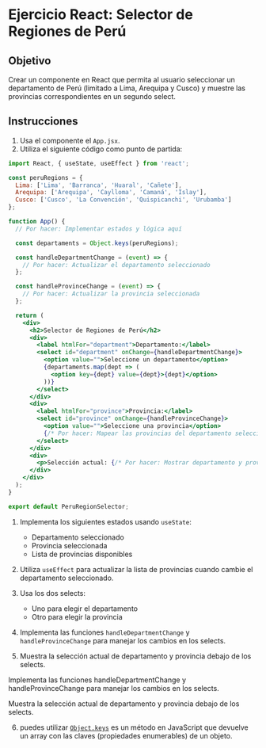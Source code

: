 # Ejercicio React: Selector de Regiones de Perú

## Objetivo
Crear un componente en React que permita al usuario seleccionar un departamento de Perú (limitado a Lima, Arequipa y Cusco) y muestre las provincias correspondientes en un segundo select.

## Instrucciones

1. Usa el componente el `App.jsx`.
2. Utiliza el siguiente código como punto de partida:

```jsx
import React, { useState, useEffect } from 'react';

const peruRegions = {
  Lima: ['Lima', 'Barranca', 'Huaral', 'Cañete'],
  Arequipa: ['Arequipa', 'Caylloma', 'Camaná', 'Islay'],
  Cusco: ['Cusco', 'La Convención', 'Quispicanchi', 'Urubamba']
};

function App() {
  // Por hacer: Implementar estados y lógica aquí

  const departaments = Object.keys(peruRegions);

  const handleDepartmentChange = (event) => {
    // Por hacer: Actualizar el departamento seleccionado
  };

  const handleProvinceChange = (event) => {
    // Por hacer: Actualizar la provincia seleccionada
  };

  return (
    <div>
      <h2>Selector de Regiones de Perú</h2>
      <div>
        <label htmlFor="department">Departamento:</label>
        <select id="department" onChange={handleDepartmentChange}>
          <option value="">Seleccione un departamento</option>
          {departaments.map(dept => (
            <option key={dept} value={dept}>{dept}</option>
          ))}
        </select>
      </div>
      <div>
        <label htmlFor="province">Provincia:</label>
        <select id="province" onChange={handleProvinceChange}>
          <option value="">Seleccione una provincia</option>
          {/* Por hacer: Mapear las provincias del departamento seleccionado */}
        </select>
      </div>
      <div>
        <p>Selección actual: {/* Por hacer: Mostrar departamento y provincia seleccionados */}</p>
      </div>
    </div>
  );
}

export default PeruRegionSelector;
```

1. Implementa los siguientes estados usando `useState`:
   * Departamento seleccionado
   * Provincia seleccionada
   * Lista de provincias disponibles

2. Utiliza `useEffect` para actualizar la lista de provincias cuando cambie el departamento seleccionado.

3. Usa los dos selects:
   * Uno para elegir el departamento
   * Otro para elegir la provincia

4. Implementa las funciones `handleDepartmentChange` y `handleProvinceChange` para manejar los cambios en los selects.

5. Muestra la selección actual de departamento y provincia debajo de los selects.

Implementa las funciones handleDepartmentChange y handleProvinceChange para manejar los cambios en los selects.

Muestra la selección actual de departamento y provincia debajo de los selects.

6. puedes utilizar [`Object.keys`](https://es.javascript.info/keys-values-entries) es un método en JavaScript que devuelve un array con las claves (propiedades enumerables) de un objeto.